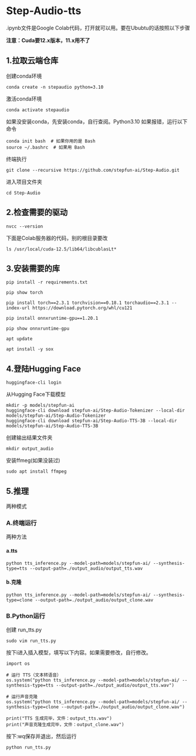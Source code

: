 # Step-Audio-tts

.ipynb文件是Google Colab代码，打开就可以用。要在Ububtu的话按照以下步骤

**注意：Cuda要12.x版本，11.x用不了**

## 1.拉取云端仓库

 创建conda环境
```
conda create -n stepaudio python=3.10
```
激活conda环境
```
conda activate stepaudio
```
如果没安装conda，先安装conda，自行查阅。Python3.10
如果报错，运行以下命令
```
conda init bash  # 如果你用的是 Bash
source ~/.bashrc  # 如果用 Bash
```
终端执行
```
git clone --recursive https://github.com/stepfun-ai/Step-Audio.git
```

进入项目文件夹
```
cd Step-Audio
```

## 2.检查需要的驱动
```
nvcc --version
```
下面是Colab服务器的代码，别的根目录要改
```
ls /usr/local/cuda-12.5/lib64/libcublasLt*
```

## 3.安装需要的库
```
pip install -r requirements.txt
```
```
pip show torch
```
```
pip install torch==2.3.1 torchvision==0.18.1 torchaudio==2.3.1 --index-url https://download.pytorch.org/whl/cu121
```
```
pip install onnxruntime-gpu==1.20.1
```
```
pip show onnxruntime-gpu
```
```
apt update
```
```
apt install -y sox
```

## 4.登陆Hugging Face
```
huggingface-cli login
```
从Hugging Face下载模型
```
mkdir -p models/stepfun-ai
huggingface-cli download stepfun-ai/Step-Audio-Tokenizer --local-dir models/stepfun-ai/Step-Audio-Tokenizer
huggingface-cli download stepfun-ai/Step-Audio-TTS-3B --local-dir models/stepfun-ai/Step-Audio-TTS-3B
```
创建输出结果文件夹
```
mkdir output_audio
```
安装ffmeg(如果没装过)
```
sudo apt install ffmpeg
```

## 5.推理
两种模式
### A.终端运行
两种方法
#### a.tts
```
python tts_inference.py --model-path=models/stepfun-ai/ --synthesis-type=tts --output-path=./output_audio/output_tts.wav
```
#### b.克隆
```
python tts_inference.py --model-path=models/stepfun-ai/ --synthesis-type=clone --output-path=./output_audio/output_clone.wav
```
### B.Python运行
创建 run_tts.py
```
sudo vim run_tts.py
```
按下i进入插入模型，填写以下内容。如果需要修改，自行修改。
```
import os

# 运行 TTS（文本转语音）
os.system("python tts_inference.py --model-path=models/stepfun-ai/ --synthesis-type=tts --output-path=./output_audio/output_tts.wav")

# 运行声音克隆
os.system("python tts_inference.py --model-path=models/stepfun-ai/ --synthesis-type=clone --output-path=./output_audio/output_clone.wav")

print("TTS 生成完毕，文件：output_tts.wav")
print("声音克隆生成完毕，文件：output_clone.wav")
```
按下:wq保存并退出，然后运行
```
python run_tts.py
```
